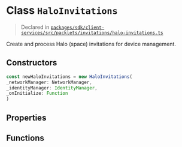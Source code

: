 # Class `HaloInvitations`
> Declared in [`packages/sdk/client-services/src/packlets/invitations/halo-invitations.ts`](https://github.com/dxos/protocols/blob/main/packages/sdk/client-services/src/packlets/invitations/halo-invitations.ts#L23)

Create and process Halo (space) invitations for device management.

## Constructors
```ts
const newHaloInvitations = new HaloInvitations(
_networkManager: NetworkManager,
_identityManager: IdentityManager,
_onInitialize: Function
)
```

## Properties

## Functions
